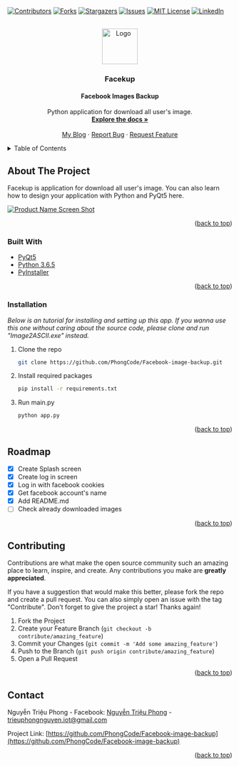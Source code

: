 <div id="top" ></div>

[![Contributors][contributors-shield]][contributors-url]
[![Forks][forks-shield]][forks-url]
[![Stargazers][stars-shield]][stars-url]
[![Issues][issues-shield]][issues-url]
[![MIT License][license-shield]][license-url]
[![LinkedIn][linkedin-shield]][linkedin-url]

<!-- PROJECT LOGO -->
<br />
<div align="center">
  <a href="https://github.com/PhongCode/Facebook-image-backup">
    <img src="logo.ico" alt="Logo" width="80" height="80">
  </a>

  <h3 align="center">Facekup</h3>
  <h4 align="center">Facebook Images Backup</h4>

  <p align="center">
    Python application for download all user's image.
    <br />
    <a href="https://github.com/PhongCode/Facebook-image-backup"><strong>Explore the docs »</strong></a>
    <br />
    <br />
    <a href="https://nguyentrieuphong.com">My Blog</a>
    ·
    <a href="https://github.com/PhongCode/Facebook-image-backup/issues">Report Bug</a>
    ·
    <a href="https://github.com/PhongCode/Facebook-image-backup/issues">Request Feature</a>
  </p>
</div>



<!-- TABLE OF CONTENTS -->
<details>
  <summary>Table of Contents</summary>
  <ol>
    <li>
      <a href="#about-the-project">About The Project</a>
      <ul>
        <li><a href="#built-with">Built With</a></li>
      </ul>
    </li>
    <li>
      <a href="#getting-started">Getting Started</a>
      <ul>
        <li><a href="#prerequisites">Prerequisites</a></li>
        <li><a href="#installation">Installation</a></li>
      </ul>
    </li>
    <li><a href="#usage">Usage</a></li>
    <li><a href="#roadmap">Roadmap</a></li>
    <li><a href="#contributing">Contributing</a></li>
    <li><a href="#license">License</a></li>
    <li><a href="#contact">Contact</a></li>
    <li><a href="#acknowledgments">Acknowledgments</a></li>
  </ol>
</details>



<!-- ABOUT THE PROJECT -->
## About The Project
Facekup is application for download all user's image.
You can also learn how to design your application with Python and PyQt5 here.

[![Product Name Screen Shot][product-screenshot]](nguyentrieuphong.com)

<p align="right">(<a href="#top">back to top</a>)</p>

### Built With

* [PyQt5](https://pypi.org/project/PyQt5/)
* [Python 3.6.5](https://www.python.org/)
* [PyInstaller](https://pypi.org/project/pyinstaller/)

<p align="right">(<a href="#top">back to top</a>)</p>


### Installation

_Below is an tutorial for installing and setting up this app. If you wanna use this one without caring about the source code, please clone and run "Image2ASCII.exe" instead._

1. Clone the repo
   ```sh
   git clone https://github.com/PhongCode/Facebook-image-backup.git
   ```
3. Install required packages
   ```sh
   pip install -r requirements.txt
   ```
4. Run main.py
   ```sh
   python app.py
   ```

<p align="right">(<a href="#top">back to top</a>)</p>



<!-- ROADMAP -->
## Roadmap

- [x] Create Splash screen
- [x] Create log in screen
- [x] Log in with facebook cookies
- [x] Get facebook account's name
- [x] Add README.md
- [ ] Check already downloaded images

<p align="right">(<a href="#top">back to top</a>)</p>



<!-- CONTRIBUTING -->
## Contributing

Contributions are what make the open source community such an amazing place to learn, inspire, and create. Any contributions you make are **greatly appreciated**.

If you have a suggestion that would make this better, please fork the repo and create a pull request. You can also simply open an issue with the tag "Contribute".
Don't forget to give the project a star! Thanks again!

1. Fork the Project
2. Create your Feature Branch (`git checkout -b contribute/amazing_feature`)
3. Commit your Changes (`git commit -m 'Add some amazing_feature'`)
4. Push to the Branch (`git push origin contribute/amazing_feature`)
5. Open a Pull Request

<p align="right">(<a href="#top">back to top</a>)</p>


<!-- CONTACT -->
## Contact

Nguyễn Triệu Phong - Facebook: [Nguyễn Triệu Phong](https://facebook.com/phong.GTVT) - trieuphongnguyen.iot@gmail.com

Project Link: [https://github.com/PhongCode/Facebook-image-backup](https://github.com/PhongCode/Facebook-image-backup)

<p align="right">(<a href="#top">back to top</a>)</p>


<!-- MARKDOWN LINKS & IMAGES -->
<!-- https://www.markdownguide.org/basic-syntax/#reference-style-links -->
[contributors-shield]: https://img.shields.io/github/contributors/PhongCode/Image2ASCII.svg?style=for-the-badge
[contributors-url]: https://github.com/PhongCode/Facebook-image-backup/graphs/contributors
[forks-shield]: https://img.shields.io/github/forks/PhongCode/Image2ASCII.svg?style=for-the-badge
[forks-url]: https://github.com/PhongCode/Facebook-image-backup/network/members
[stars-shield]: https://img.shields.io/github/stars/PhongCode/Image2ASCII.svg?style=for-the-badge
[stars-url]: https://github.com/PhongCode/Facebook-image-backup/stargazers
[issues-shield]: https://img.shields.io/github/issues/PhongCode/Image2ASCII.svg?style=for-the-badge
[issues-url]: https://github.com/PhongCode/Facebook-image-backup/issues
[license-shield]: https://img.shields.io/github/license/PhongCode/Image2ASCII.svg?style=for-the-badge
[license-url]: https://github.com/PhongCode/Facebook-image-backup/blob/master/LICENSE.txt
[linkedin-shield]: https://img.shields.io/badge/-LinkedIn-black.svg?style=for-the-badge&logo=linkedin&colorB=555
[linkedin-url]: https://linkedin.com/in/nguyen-trieu-phong-5498b3217/
[product-screenshot]: static/review.png